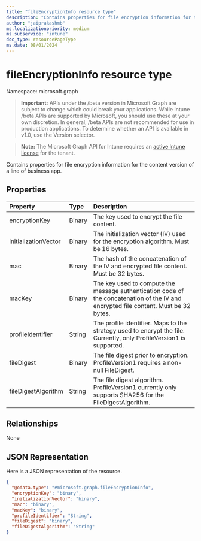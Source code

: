 ```yaml
---
title: "fileEncryptionInfo resource type"
description: "Contains properties for file encryption information for the content version of a line of business app."
author: "jaiprakashmb"
ms.localizationpriority: medium
ms.subservice: "intune"
doc_type: resourcePageType
ms.date: 08/01/2024
---
```


# fileEncryptionInfo resource type

Namespace: microsoft.graph

> **Important:** APIs under the /beta version in Microsoft Graph are subject to change which could break your applications. While Intune /beta APIs are supported by Microsoft, you should use these at your own discretion. In general, /beta APIs are not recommended for use in production applications. To determine whether an API is available in v1.0, use the Version selector.

> **Note:** The Microsoft Graph API for Intune requires an [active Intune license](https://go.microsoft.com/fwlink/?linkid=839381) for the tenant.

Contains properties for file encryption information for the content version of a line of business app.

## Properties
|Property|Type|Description|
|:---|:---|:---|
|encryptionKey|Binary|The key used to encrypt the file content.|
|initializationVector|Binary|The initialization vector (IV) used for the encryption algorithm. Must be 16 bytes.|
|mac|Binary|The hash of the concatenation of the IV and encrypted file content. Must be 32 bytes.|
|macKey|Binary|The key used to compute the message authentication code of the concatenation of the IV and encrypted file content. Must be 32 bytes.|
|profileIdentifier|String|The profile identifier. Maps to the strategy used to encrypt the file. Currently, only ProfileVersion1 is supported.|
|fileDigest|Binary|The file digest prior to encryption. ProfileVersion1 requires a non-null FileDigest.|
|fileDigestAlgorithm|String|The file digest algorithm. ProfileVersion1 currently only supports SHA256 for the FileDigestAlgorithm.|

## Relationships
None

## JSON Representation
Here is a JSON representation of the resource.
<!-- {
  "blockType": "resource",
  "@odata.type": "microsoft.graph.fileEncryptionInfo"
}
-->
``` json
{
  "@odata.type": "#microsoft.graph.fileEncryptionInfo",
  "encryptionKey": "binary",
  "initializationVector": "binary",
  "mac": "binary",
  "macKey": "binary",
  "profileIdentifier": "String",
  "fileDigest": "binary",
  "fileDigestAlgorithm": "String"
}
```